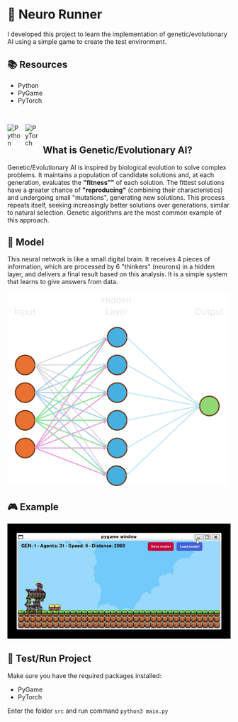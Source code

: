 # 👟 Neuro Runner

I developed this project to learn the implementation of genetic/evolutionary AI using a simple game to create the test environment.

## 📚 Resources

- Python
- PyGame
- PyTorch

<br>



<img 
    align="left" 
    alt="Python" 
    title="Python"
    width="30px" 
    style="padding-right: 10px;" 
    src="https://cdn.jsdelivr.net/gh/devicons/devicon@latest/icons/python/python-original.svg"
/>
<img 
    align="left" 
    alt="PyTorch" 
    title="PyTorch"
    width="30px" 
    style="padding-right: 10px;" 
    src="https://cdn.jsdelivr.net/gh/devicons/devicon@latest/icons/pytorch/pytorch-original.svg"
/>
<br/>

## What is Genetic/Evolutionary AI?

Genetic/Evolutionary AI is inspired by biological evolution to solve complex problems. It maintains a population of candidate solutions and, at each generation, evaluates the **"fitness""** of each solution. The fittest solutions have a greater chance of **"reproducing"** (combining their characteristics) and undergoing small "mutations", generating new solutions. This process repeats itself, seeking increasingly better solutions over generations, similar to natural selection. Genetic algorithms are the most common example of this approach.

## 🧠 Model

This neural network is like a small digital brain. It receives 4 pieces of information, which are processed by 6 "thinkers" (neurons) in a hidden layer, and delivers a final result based on this analysis. It is a simple system that learns to give answers from data.

<p align="center">
  <img src="./assets/git/network.png" width="500"  />
</p>

## 🎮 Example

![Game running](./assets/git/example.gif)

## 🧪 Test/Run Project

Make sure you have the required packages installed:

- PyGame
- PyTorch

Enter the folder `src` and run command `python3 main.py`

